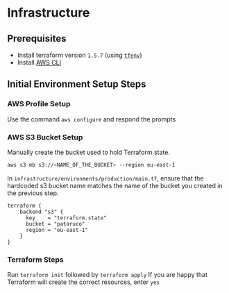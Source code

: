 # Infrastructure

## Prerequisites

- Install terraform version `1.5.7` (using [`tfenv`](https://github.com/tfutils/tfenv))
- Install [AWS CLI](https://docs.aws.amazon.com/cli/latest/userguide/getting-started-install.html#install-macos0-instructions)

## Initial Environment Setup Steps

### AWS Profile Setup

Use the command `aws configure` and respond the prompts

### AWS S3 Bucket Setup

Manually create the bucket used to hold Terraform state.

```sh
aws s3 mb s3://<NAME_OF_THE_BUCKET> --region eu-east-1
```

In `infrastructure/environments/production/main.tf`, ensure that the hardcoded s3 bucket name matches the name of the bucket you created in the previous step.

```hashicorp
terraform {
    backend "s3" {
      key    = "terraform.state"
      bucket = "pataruco"
      region = "eu-east-1"
    }
}
```

### Terraform Steps

Run `terraform init` followed by `terraform apply`
If you are happy that Terraform will create the correct resources, enter `yes`
